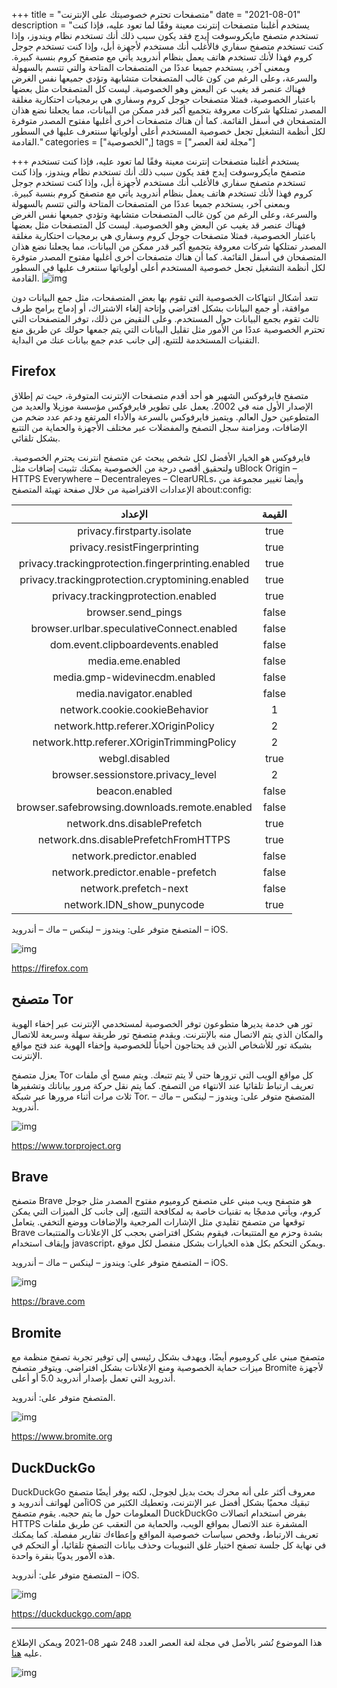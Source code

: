 +++
title = "متصفحات تحترم خصوصيتك على اﻹنترنت"
date = "2021-08-01"
description = "يستخدم أغلبنا متصفحات إنترنت معينة وفقًا لما تعود عليه، فإذا كنت تستخدم متصفح مايكروسوفت إيدج فقد يكون سبب ذلك أنك تستخدم نظام ويندوز، وإذا كنت تستخدم متصفح سفاري فالأغلب أنك مستخدم لأجهزة أبل، وإذا كنت تستخدم جوجل كروم فهذا لأنك تستخدم هاتف يعمل بنظام أندرويد يأتي مع متصفح كروم بنسبة كبيرة. وبمعنى آخر، يستخدم جميعا عددًا من المتصفحات المتاحة والتي تتسم بالسهولة والسرعة، وعلى الرغم من كون غالب المتصفحات متشابهة وتؤدي جميعها نفس الغرض فهناك عنصر قد يغيب عن البعض وهو الخصوصية. ليست كل المتصفحات مثل بعضها باعتبار الخصوصية، فمثلا متصفحات جوجل كروم وسفاري هي برمجيات احتكارية مغلقة المصدر تمتلكها شركات معروفة بتجميع أكبر قدر ممكن من البيانات، مما يجعلنا نضع هذان المتصفحان في أسفل القائمة. كما أن هناك متصفحات أخرى أغلبها مفتوح المصدر متوفرة لكل أنظمة التشغيل تجعل خصوصية المستخدم أعلى أولوياتها سنتعرف عليها في السطور القادمة."
categories = ["الخصوصية",]
tags = ["مجلة لغة العصر"]

+++
يستخدم أغلبنا متصفحات إنترنت معينة وفقًا لما تعود عليه، فإذا كنت تستخدم متصفح مايكروسوفت إيدج فقد يكون سبب ذلك أنك تستخدم نظام ويندوز، وإذا كنت تستخدم متصفح سفاري فالأغلب أنك مستخدم لأجهزة أبل، وإذا كنت تستخدم جوجل كروم فهذا لأنك تستخدم هاتف يعمل بنظام أندرويد يأتي مع متصفح كروم بنسبة كبيرة. وبمعنى آخر، يستخدم جميعا عددًا من المتصفحات المتاحة والتي تتسم بالسهولة والسرعة، وعلى الرغم من كون غالب المتصفحات متشابهة وتؤدي جميعها نفس الغرض فهناك عنصر قد يغيب عن البعض وهو الخصوصية. ليست كل المتصفحات مثل بعضها باعتبار الخصوصية، فمثلا متصفحات جوجل كروم وسفاري هي برمجيات احتكارية مغلقة المصدر تمتلكها شركات معروفة بتجميع أكبر قدر ممكن من البيانات، مما يجعلنا نضع هذان المتصفحان في أسفل القائمة. كما أن هناك متصفحات أخرى أغلبها مفتوح المصدر متوفرة لكل أنظمة التشغيل تجعل خصوصية المستخدم أعلى أولوياتها سنتعرف عليها في السطور القادمة.
![img](thumbnail-0.jpg)

تتعد أشكال انتهاكات الخصوصية التي تقوم بها بعض المتصفحات، مثل جمع البيانات دون موافقة، أو جمع البيانات بشكل افتراضي وإتاحة إلغاء الاشتراك، أو إدماج برامج طرف ثالث تقوم بجمع البيانات حول المستخدم. وعلى النقيض من ذلك، توفر المتصفحات التي تحترم الخصوصية عددًا من الأمور مثل تقليل البيانات التي يتم جمعها حولك عن طريق منع التقنيات المستخدمة للتتبع، إلى جانب عدم جمع بيانات عنك من البداية.

## Firefox

متصفح فايرفوكس الشهير هو أحد أقدم متصفحات الإنترنت المتوفرة، حيث تم إطلاق الإصدار الأول منه في 2002. يعمل على تطوير فايرفوكس مؤسسة موزيلا والعديد من المتطوعين حول العالم. ويتميز فايرفوكس بالسرعة والأداء المرتفع ودعم عدد ضخم من الإضافات، ومزامنة سجل التصفح والمفضلات عبر مختلف الأجهزة والحماية من التتبع بشكل تلقائي.

فايرفوكس هو الخيار الأفضل لكل شخص يبحث عن متصفح انترنت يحترم الخصوصية. ولتحقيق أقصى درجة من الخصوصية يمكنك تثبيت إضافات مثل uBlock Origin – HTTPS Everywhere – Decentraleyes – ClearURLs، وأيضا تغيير مجموعة من الإعدادات الافتراضية من خلال صفحة تهيئة المتصفح about:config:


| **الإعداد** | **القيمة** |
| :-----------------------------------------------: | :--------: |
| privacy.firstparty.isolate | true |
| privacy.resistFingerprinting | true |
| privacy.trackingprotection.fingerprinting.enabled | true |
| privacy.trackingprotection.cryptomining.enabled | true |
| privacy.trackingprotection.enabled | true |
| browser.send_pings | false |
| browser.urlbar.speculativeConnect.enabled | false |
| dom.event.clipboardevents.enabled | false |
| media.eme.enabled | false |
| media.gmp-widevinecdm.enabled | false |
| media.navigator.enabled | false |
| network.cookie.cookieBehavior | 1 |
| network.http.referer.XOriginPolicy | 2 |
| network.http.referer.XOriginTrimmingPolicy | 2 |
| webgl.disabled | true |
| browser.sessionstore.privacy_level | 2 |
| beacon.enabled | false |
| browser.safebrowsing.downloads.remote.enabled | false |
| network.dns.disablePrefetch | true |
| network.dns.disablePrefetchFromHTTPS | true |
| network.predictor.enabled | false |
| network.predictor.enable-prefetch | false |
| network.prefetch-next | false |
| network.IDN_show_punycode | true |

المتصفح متوفر على: ويندوز – لينكس – ماك – أندرويد – iOS.

![img](images/firefox_browser.webp)

https://firefox.com

## متصفح Tor

تور هي خدمة يديرها متطوعون توفر الخصوصية لمستخدمي الإنترنت عبر إخفاء الهوية والمكان الذي يتم الاتصال منه بالإنترنت. ويقدم متصفح تور طريقة سهلة وسريعة للاتصال بشبكة تور للأشخاص الذين قد يحتاجون أحياناً للخصوصية وإخفاء الهوية عند فتح مواقع الإنترنت.

يعزل متصفح Tor كل مواقع الويب التي تزورها حتى لا يتم تتبعك. ويتم مسح أي ملفات تعريف ارتباط تلقائيا عند الانتهاء من التصفح. كما يتم نقل حركة مرور بياناتك وتشفيرها ثلاث مرات أثناء مرورها عبر شبكة Tor.
المتصفح متوفر على: ويندوز – لينكس – ماك – أندرويد.

![img](images/tor_browser.webp)

https://www.torproject.org

## Brave

متصفح Brave هو متصفح ويب مبني على متصفح كروميوم مفتوح المصدر مثل جوجل كروم، ويأتي مدمجًا به تقنيات خاصة به لمكافحة التتبع، إلى جانب كل الميزات التي يمكن توقعها من متصفح تقليدي مثل الإشارات المرجعية والإضافات ووضع التخفي.
يتعامل Brave بشدة وحزم مع المتتبعات، فيقوم بشكل افتراضي بحجب كل الإعلانات والمتتبعات وإيقاف استخدام javascript، ويمكن التحكم بكل هذه الخيارات بشكل منفصل لكل موقع.

المتصفح متوفر على: ويندوز – لينكس – ماك – أندرويد – iOS.

![img](images/brave-logo.webp)

https://brave.com	

## Bromite

متصفح مبني على كروميوم أيضًا، ويهدف بشكل رئيسي إلى توفير تجربة تصفح منظمة مع ميزات حماية الخصوصية ومنع الإعلانات بشكل افتراضي. ويتوفر متصفح Bromite لأجهزة أندرويد التي تعمل بإصدار أندرويد 5.0 أو أعلى.

المتصفح متوفر على: أندرويد.

![img](images/bromite.webp)

https://www.bromite.org

## DuckDuckGo

DuckDuckGo معروف أكثر على أنه محرك بحث بديل لجوجل، لكنه يوفر أيضًا متصفح آمن لهواتف أندرويد وiOS تبقيك محميًا بشكل أفضل عبر الإنترنت، وتعطيك الكثير من المعلومات حول ما يتم حجبه. يقوم متصفح DuckDuckGo بفرض استخدام اتصالات HTTPS المشفرة عند الاتصال بمواقع الويب، والحماية من التعقب عن طريق ملفات تعريف الارتباط، وفحص سياسات خصوصية المواقع وإعطاءك تقارير مفصلة. كما يمكنك في نهاية كل جلسة تصفح اختيار غلق التبويبات وحذف بيانات التصفح تلقائيا، أو التحكم في هذه الأمور يدويًا بنقرة واحدة.

المتصفح متوفر على: أندرويد – iOS.



![img](images/duckduckgo.webp)

https://duckduckgo.com/app

---

هذا الموضوع نُشر باﻷصل في مجلة لغة العصر العدد 248 شهر 08-2021 ويمكن الإطلاع عليه [هنا](https://drive.google.com/file/d/1AG4qLL_v4pSmkmJfCoh5ZSyP9zYyN96s/view?usp=sharing).

![img](images/248-2.png)
